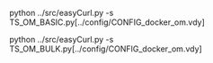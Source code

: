 python ../src/easyCurl.py -s TS_OM_BASIC.py[../config/CONFIG_docker_om.vdy]

python ../src/easyCurl.py -s TS_OM_BULK.py[../config/CONFIG_docker_om.vdy]
